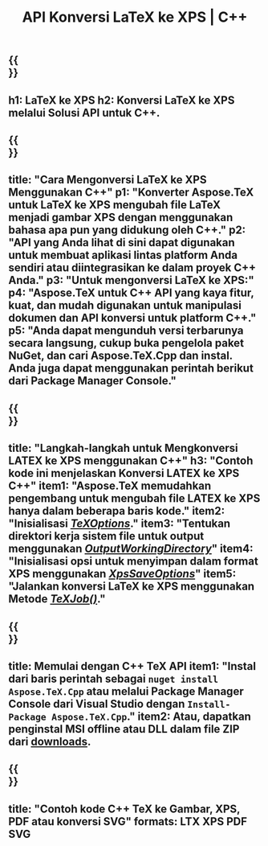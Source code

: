 ﻿---
translation: true
template: /_templates/_conversion-child-cpp.md
title: API Konversi LaTeX ke XPS | C++
description: Fungsi konversi LaTeX ke XPS. Integrasikan pustaka C++ lokal ini ke dalam proyek Anda atau gunakan aplikasi lintas platform untuk mengonversi LaTeX ke XPS.
keywords: lateks ke xps api cpp, latex2xps mengintegrasikan c++
url: /cpp/conversion/latex-to-xps/
family: tex
platformtag: cpp
feature: conversion
informat: LATEX
outformat: XPS
otherformats: BMP PNG JPEG TIFF SVG PDF
---

{{<section banner>}}
---
h1: LaTeX ke XPS
h2: Konversi LaTeX ke XPS melalui Solusi API untuk C++.
---

{{<section overview>}}
---
title: "Cara Mengonversi LaTeX ke XPS Menggunakan C++"
p1: "Konverter Aspose.TeX untuk LaTeX ke XPS mengubah file LaTeX menjadi gambar XPS dengan menggunakan bahasa apa pun yang didukung oleh C++."
p2: "API yang Anda lihat di sini dapat digunakan untuk membuat aplikasi lintas platform Anda sendiri atau diintegrasikan ke dalam proyek C++ Anda."
p3: "Untuk mengonversi LaTeX ke XPS:"
p4: "Aspose.TeX untuk C++ API yang kaya fitur, kuat, dan mudah digunakan untuk manipulasi dokumen dan API konversi untuk platform C++."
p5: "Anda dapat mengunduh versi terbarunya secara langsung, cukup buka pengelola paket NuGet, dan cari Aspose.TeX.Cpp dan instal. Anda juga dapat menggunakan perintah berikut dari Package Manager Console."
---

{{<section feature1>}}
---
title: "Langkah-langkah untuk Mengkonversi LATEX ke XPS menggunakan C++"
h3: "Contoh kode ini menjelaskan Konversi LATEX ke XPS C++"
item1: "Aspose.TeX memudahkan pengembang untuk mengubah file LATEX ke XPS hanya dalam beberapa baris kode."
item2: "Inisialisasi [*TeXOptions*](https://reference.aspose.com/tex/cpp/class/aspose.te_x.te_x_options)."
item3: "Tentukan direktori kerja sistem file untuk output menggunakan [*OutputWorkingDirectory*](https://reference.aspose.com/tex/cpp/class/aspose.te_x.te_x_options#aa4f4ea6dab7db5ba1b40800495f16f63)"
item4: "Inisialisasi opsi untuk menyimpan dalam format XPS menggunakan [*XpsSaveOptions*](https://reference.aspose.com/tex/cpp/class/aspose.te_x.presentation.image.xps_save_options)"
item5: "Jalankan konversi LaTeX ke XPS menggunakan Metode [*TeXJob()*](https://reference.aspose.com/tex/cpp/class/aspose.te_x.te_x_job)."
---

{{<section feature2>}}
---
title: Memulai dengan C++ TeX API
item1: "Instal dari baris perintah sebagai ```nuget install Aspose.TeX.Cpp``` atau melalui Package Manager Console dari Visual Studio dengan ```Install-Package Aspose.TeX.Cpp```."
item2: Atau, dapatkan penginstal MSI offline atau DLL dalam file ZIP dari [downloads](https://releases.aspose.com/tex/cpp).
---

{{<section widget>}}
---
title: "Contoh kode C++ TeX ke Gambar, XPS, PDF atau konversi SVG"
formats: LTX XPS PDF SVG
---